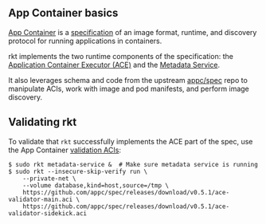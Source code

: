 ## App Container basics

[App Container][appc-repo] is a [specification][appc-spec] of an image format, runtime, and discovery protocol for running applications in containers.

rkt implements the two runtime components of the specification: the [Application Container Executor (ACE)][appc-ace] and the [Metadata Service][appc-meta].

It also leverages schema and code from the upstream [appc/spec][appc-spec] repo to manipulate ACIs, work with image and pod manifests, and perform image discovery.

## Validating rkt

To validate that `rkt` successfully implements the ACE part of the spec, use the App Container [validation ACIs][appc-readme]:

```
$ sudo rkt metadata-service &  # Make sure metadata service is running
$ sudo rkt --insecure-skip-verify run \
	--private-net \
	--volume database,kind=host,source=/tmp \
	https://github.com/appc/spec/releases/download/v0.5.1/ace-validator-main.aci \
	https://github.com/appc/spec/releases/download/v0.5.1/ace-validator-sidekick.aci
```

[appc-repo]: https://github.com/appc/spec/
[appc-spec]: https://github.com/appc/spec/blob/master/SPEC.md
[appc-readme]: https://github.com/appc/spec/blob/master/README.md
[appc-ace]: https://github.com/appc/spec/blob/master/SPEC.md#app-container-executor
[appc-meta]: https://github.com/appc/spec/blob/master/SPEC.md#app-container-metadata-service
